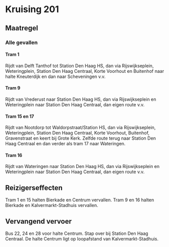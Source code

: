 # Kruising 201 
## Maatregel
### Alle gevallen

#### Tram 1
Rijdt van Delft Tanthof tot Station Den Haag HS, dan via Rijswijkseplein, Weteringplein, Station Den Haag Centraal, Korte Voorhout en Buitenhof naar halte Kneuterdijk en dan naar Scheveningen v.v.

#### Tram 9
Rijdt van Vrederust naar Station Den Haag HS, dan via Rijswijkseplein en Weteringplein naar Station Den Haag Centraal, dan eigen route v.v. 

#### Tram 15 en 17
Rijdt van Nootdorp tot Waldorpstraat/Station HS, dan via Rijswijkseplein, Weteringplein, Station Den Haag Centraal, Korte Voorhout, Buitenhof, Gravenstraat en keert bij Grote Kerk. Zelfde route terug naar Station Den Haag Centraal en dan verder als tram 17 naar Wateringen.

#### Tram 16
Rijdt van Wateringen naar Station Den Haag HS, dan via Rijswijkseplein en Weteringplein naar Station Den Haag Centraal, dan eigen route v.v.

## Reizigerseffecten
Tram 1 en 15 halten Bierkade en Centrum vervallen.
Tram 9 en 16 halten Bierkade en Kalvermarkt-Stadhuis vervallen.

## Vervangend vervoer
Bus 22, 24 en 28 voor halte Centrum. Stap over bij Station Den Haag Centraal. De halte Centrum ligt op loopafstand van Kalvermarkt-Stadhuis.
